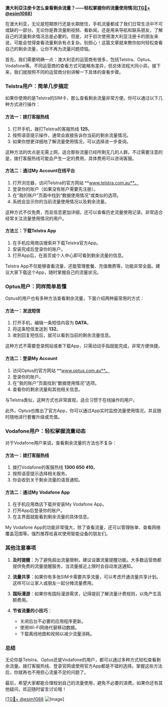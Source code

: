 **澳大利亞注册卡怎么查看剩余流量？——轻松掌握你的流量使用情况[[TG💪+ @esim1088](https://t.me/s/esim1088)]**

在澳大利亚，无论是短期旅行还是长期居住，手机流量都成了我们日常生活中不可或缺的一部分。无论你是靠流量刷视频、看新闻，还是用来导航和联系朋友，了解自己的流量剩余情况总是必要的。但是，对于初次使用澳大利亚注册卡的朋友来说，可能会觉得查看流量剩余有点复杂。别担心！这篇文章就来教你如何轻松查看自己的剩余流量，让你不再为流量问题烦恼。

首先，我们需要明确一点：澳大利亚的运营商有很多，包括Telstra、Optus、Vodafone等。不同运营商的查看方式可能略有差异，但总体流程大同小异。接下来，我们就按照不同的运营商分别讲解一下具体的查看步骤。

### Telstra用户：简单几步搞定

如果你使用的是Telstra的SIM卡，那么查看剩余流量非常方便。你可以通过以下几种方式进行操作：

#### 方法一：拨打客服热线
1. 打开手机，拨打Telstra的客服热线 **125**。
2. 按照语音提示操作，通常会直接告诉你当前的剩余流量情况。
3. 如果你想更详细地了解流量使用情况，可以选择进一步查询。

这种方法的优点是无需上网，适合那些流量已经所剩无几的人群。不过需要注意的是，拨打客服热线可能会产生一定的费用，具体费用可以咨询客服。

#### 方法二：通过My Account在线平台
1. 打开浏览器，访问Telstra的官方网站 **www.telstra.com.au**。
2. 登录你的账户（如果没有账户需要先注册）。
3. 在“我的账户”页面中找到“数据使用情况”或类似的选项。
4. 系统会显示你的当前流量使用情况以及剩余流量。

这种方式不仅免费，而且信息更加详细，还可以查看历史流量使用记录。非常适合经常关注流量使用情况的用户。

#### 方法三：下载Telstra App
1. 在手机应用商店搜索并下载Telstra官方App。
2. 安装完成后登录你的账户。
3. 打开App后，在首页或个人中心即可看到剩余流量的信息。

Telstra App不仅能够查看流量，还能管理套餐、充值缴费等，功能非常全面。建议大家下载这个App，随时掌握自己的流量状况。

### Optus用户：同样简单易懂

Optus的用户也有多种方法查看剩余流量，下面介绍两种最常用的方式：

#### 方法一：发送短信
1. 打开手机，编辑一条短信内容为 **DATA**。
2. 将这条短信发送到 **132**。
3. 收到回复短信后，就可以看到当前的剩余流量信息。

这种方式不需要登录网站或者下载App，只需动动手指就能完成，非常方便快捷。

#### 方法二：登录My Account
1. 访问Optus的官方网站 **www.optus.com.au**。
2. 登录你的账户。
3. 在“我的账户”页面找到“数据使用情况”选项。
4. 查看你的剩余流量和其他相关信息。

与Telstra类似，这种方式也非常直观，适合习惯于在线操作的用户。

此外，Optus也推出了官方App，你可以通过App实时监控流量使用情况，并且随时随地进行套餐升级或充值。

### Vodafone用户：轻松掌握流量动态

对于Vodafone用户来说，查看剩余流量的方法也不复杂：

#### 方法一：拨打客服热线
1. 拨打Vodafone的客服热线 **1300 650 410**。
2. 按照语音提示选择相关服务。
3. 你会收到关于剩余流量的语音通知。

#### 方法二：通过My Vodafone App
1. 在手机应用商店下载并安装My Vodafone App。
2. 打开App后登录你的账户。
3. 在主界面就能看到剩余流量的具体信息。

My Vodafone App的功能非常强大，除了查看流量，还可以管理账单、查看网络覆盖范围等。强烈推荐给喜欢使用智能设备的朋友们。

### 其他注意事项

1. **及时提醒**：为了避免超出流量限制，建议设置流量提醒功能。大多数运营商都提供免费的流量提醒服务，当流量接近上限时会自动发送通知。
   
2. **流量共享**：如果你有多张SIM卡需要共享流量，可以考虑开通流量共享计划。这样可以让家人或朋友一起分摊流量费用。

3. **国际漫游**：如果你有国际漫游需求，记得提前了解流量计费规则，以免产生高额费用。

4. **节省流量的小技巧**：
   - 关闭后台不必要的应用程序更新。
   - 使用Wi-Fi网络代替移动数据。
   - 下载离线地图和视频以减少流量消耗。

### 总结

无论你是Telstra、Optus还是Vodafone的用户，都可以通过多种方式轻松查看剩余流量。拨打客服热线、登录官网或使用官方App都是不错的选择。掌握这些方法后，你就再也不用担心流量不足的问题了。

最后，希望大家都能合理规划自己的流量使用，避免不必要的浪费。如果你还有其他疑问，欢迎随时留言讨论哦！

[[TG💪+ @esim1088](https://t.me/s/esim1088) ![Image](https://i.postimg.cc/4NQfJmqS/Snipaste-2025-05-13-00-14-12.png)]